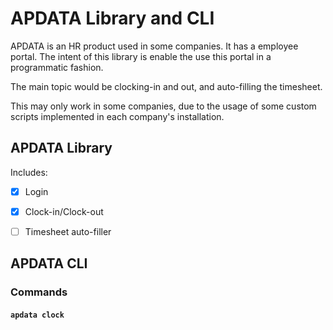 APDATA Library and CLI
======================
APDATA is an HR product used in some companies. It has a employee portal.
The intent of this library is enable the use this portal in a programmatic fashion.

The main topic would be clocking-in and out, and auto-filling the timesheet.

This may only work in some companies, due to the usage of some custom scripts implemented in each company's installation.

APDATA Library
--------------

Includes:
- [x] Login
- [x] Clock-in/Clock-out
- [ ] Timesheet auto-filler


APDATA CLI
----------

### Commands
#### `apdata clock`